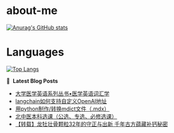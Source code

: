 # about-me
[![Anurag's GitHub stats](https://github-readme-stats.vercel.app/api?username=whitewatercn)](https://github.com/anuraghazra/github-readme-stats)

# Languages
[![Top Langs](https://github-readme-stats.vercel.app/api/top-langs/?username=whitewatercn)](https://github.com/anuraghazra/github-readme-stats)

📕 &nbsp;**Latest Blog Posts**
<!-- BLOG-POST-LIST:START -->
- [大学医学英语系列丛书•医学英语词汇学](https://forum.beginner.center/t/topic/1143/1)
- [langchain如何支持自定义OpenAI地址](https://forum.beginner.center/t/topic/1140/1)
- [用python制作/转换mdict文件（.mdx）](https://forum.beginner.center/t/topic/1139/1)
- [北中医本科选课（公选、专选、必修选课）](https://forum.beginner.center/t/topic/1137/3)
- [【转载】龙牡壮骨颗粒32年的守正与出新 千年古方蕴藏补钙秘密](https://forum.beginner.center/t/topic/1136/1)
<!-- BLOG-POST-LIST:END -->
